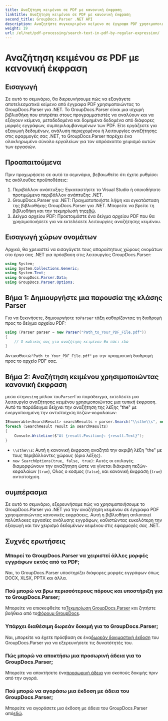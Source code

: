 ```yaml
---
title: Αναζήτηση κειμένου σε PDF με κανονική έκφραση
linktitle: Αναζήτηση κειμένου σε PDF με κανονική έκφραση
second_title: GroupDocs.Parser .NET API
description: Αναζητήστε συγκεκριμένο κείμενο σε έγγραφα PDF χρησιμοποιώντας κανονικές εκφράσεις με το GroupDocs.Parser. Εξαγωγή, ανάλυση και επεξεργασία κειμένου PDF χωρίς κόπο.
weight: 19
url: /el/net/pdf-processing/search-text-in-pdf-by-regular-expression/
---
```


# Αναζήτηση κειμένου σε PDF με κανονική έκφραση

## Εισαγωγή
Σε αυτό το σεμινάριο, θα διερευνήσουμε πώς να εξαγάγετε αποτελεσματικά κείμενο από έγγραφα PDF χρησιμοποιώντας το GroupDocs.Parser για .NET. Το GroupDocs.Parser είναι μια ισχυρή βιβλιοθήκη που επιτρέπει στους προγραμματιστές να αναλύουν και να εξάγουν κείμενο, μεταδεδομένα και δομημένα δεδομένα από διάφορες μορφές εγγράφων, συμπεριλαμβανομένων των PDF. Είτε εργάζεστε για εξαγωγή δεδομένων, ανάλυση περιεχομένου ή λειτουργίες αναζήτησης στις εφαρμογές σας .NET, το GroupDocs.Parser παρέχει ένα ολοκληρωμένο σύνολο εργαλείων για τον απρόσκοπτο χειρισμό αυτών των εργασιών.
## Προαπαιτούμενα
Πριν προχωρήσετε σε αυτό το σεμινάριο, βεβαιωθείτε ότι έχετε ρυθμίσει τις ακόλουθες προϋποθέσεις:
1. Περιβάλλον ανάπτυξης: Εγκαταστήστε το Visual Studio ή οποιοδήποτε προτιμώμενο περιβάλλον ανάπτυξης .NET.
2.  GroupDocs.Parser για .NET: Πραγματοποιήστε λήψη και εγκατάσταση της βιβλιοθήκης GroupDocs.Parser για .NET. Μπορείτε να βρείτε τη βιβλιοθήκη και την τεκμηρίωσή της[εδώ](https://releases.groupdocs.com/parser/net/).
3. Δείγμα αρχείου PDF: Προετοιμάστε ένα δείγμα αρχείου PDF που θα χρησιμοποιήσετε για να εκτελέσετε λειτουργίες αναζήτησης κειμένου.

## Εισαγωγή χώρων ονομάτων
Αρχικά, θα χρειαστεί να εισαγάγετε τους απαραίτητους χώρους ονομάτων στο έργο σας .NET για πρόσβαση στις λειτουργίες GroupDocs.Parser:
```csharp
using System;
using System.Collections.Generic;
using System.Text;
using GroupDocs.Parser.Data;
using GroupDocs.Parser.Options;
```
## Βήμα 1: Δημιουργήστε μια παρουσία της κλάσης Parser
 Για να ξεκινήσετε, δημιουργήστε το`Parser` τάξη καθορίζοντας τη διαδρομή προς το δείγμα αρχείου PDF:
```csharp
using (Parser parser = new Parser("Path_to_Your_PDF_File.pdf"))
{
    // Ο κωδικός σας για αναζήτηση κειμένου θα πάει εδώ
}
```
 Αντικαθιστώ`"Path_to_Your_PDF_File.pdf"` με την πραγματική διαδρομή προς το αρχείο PDF σας.
## Βήμα 2: Αναζήτηση κειμένου χρησιμοποιώντας κανονική έκφραση
 μεσα στην`using` μπλοκ του`Parser`Για παράδειγμα, εκτελέστε μια λειτουργία αναζήτησης κειμένου χρησιμοποιώντας μια τυπική έκφραση. Αυτό το παράδειγμα δείχνει την αναζήτηση της λέξης "the" με ενεργοποιημένη την αντιστοίχιση πεζών-κεφαλαίων:
```csharp
IEnumerable<SearchResult> searchResults = parser.Search("\\sthe\\s", new SearchOptions(true, false, true));
foreach (SearchResult result in searchResults)
{
    Console.WriteLine($"At {result.Position}: {result.Text}");
}
```
- `\\sthe\\s`: Αυτή η κανονική έκφραση αναζητά την ακριβή λέξη "the" με τους περιβάλλοντες χώρους (όριο λέξης).
- `new SearchOptions(true, false, true)`: Αυτές οι επιλογές διαμορφώνουν την αναζήτηση ώστε να γίνεται διάκριση πεζών-κεφαλαίων (`true`), Ολος ο κοσμος (`false`), και κανονική έκφραση (`true`) αντιστοίχιση.

## συμπέρασμα
Σε αυτό το σεμινάριο, εξερευνήσαμε πώς να χρησιμοποιήσουμε το GroupDocs.Parser για .NET για την αναζήτηση κειμένου σε έγγραφα PDF χρησιμοποιώντας κανονικές εκφράσεις. Αυτή η βιβλιοθήκη απλοποιεί πολύπλοκες εργασίες ανάλυσης εγγράφων, καθιστώντας ευκολότερη την εξαγωγή και τον χειρισμό δεδομένων κειμένου στις εφαρμογές σας .NET.

## Συχνές ερωτήσεις
### Μπορεί το GroupDocs.Parser να χειριστεί άλλες μορφές εγγράφων εκτός από τα PDF;
Ναι, το GroupDocs.Parser υποστηρίζει διάφορες μορφές εγγράφων όπως DOCX, XLSX, PPTX και άλλα.
### Πού μπορώ να βρω περισσότερους πόρους και υποστήριξη για το GroupDocs.Parser;
 Μπορείτε να επισκεφθείτε το[Τεκμηρίωση GroupDocs.Parser](https://tutorials.groupdocs.com/parser/net/) και ζητήστε βοήθεια από το[Φόρουμ GroupDocs](https://forum.groupdocs.com/c/parser/17).
### Υπάρχει διαθέσιμη δωρεάν δοκιμή για το GroupDocs.Parser;
 Ναι, μπορείτε να έχετε πρόσβαση σε ένα[δωρεάν δοκιμαστική έκδοση](https://releases.groupdocs.com/) του GroupDocs.Parser για να εξερευνήσετε τις δυνατότητές του.
### Πώς μπορώ να αποκτήσω μια προσωρινή άδεια για το GroupDocs.Parser;
 Μπορείτε να αποκτήσετε ένα[προσωρινή άδεια](https://purchase.groupdocs.com/temporary-license/) για σκοπούς δοκιμής πριν από την αγορά.
### Πού μπορώ να αγοράσω μια έκδοση με άδεια του GroupDocs.Parser;
 Μπορείτε να αγοράσετε μια έκδοση με άδεια του GroupDocs.Parser από[εδώ](https://purchase.groupdocs.com/buy).